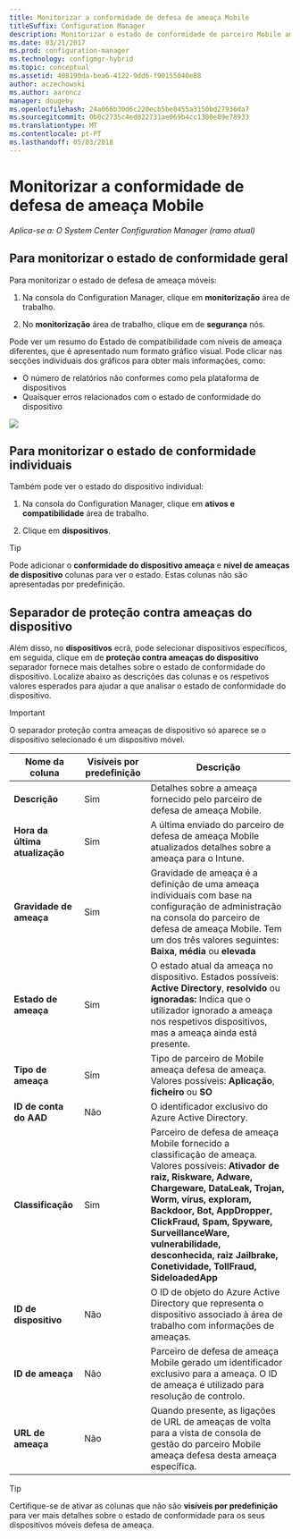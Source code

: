 ```yaml
---
title: Monitorizar a conformidade de defesa de ameaça Mobile
titleSuffix: Configuration Manager
description: Monitorizar o estado de conformidade de parceiro Mobile ameaça defesa partir da consola do Configuration Manager
ms.date: 03/21/2017
ms.prod: configuration-manager
ms.technology: configmgr-hybrid
ms.topic: conceptual
ms.assetid: 408190da-bea6-4122-9dd6-f90155040e88
author: aczechowski
ms.author: aaroncz
manager: dougeby
ms.openlocfilehash: 24a066b30d6c220ecb5be8455a3150bd27936da7
ms.sourcegitcommit: 0b0c2735c4ed822731ae069b4cc1380e89e78933
ms.translationtype: MT
ms.contentlocale: pt-PT
ms.lasthandoff: 05/03/2018
---
```

# <a name="monitor-mobile-threat-defense-compliance"></a>**Monitorizar a conformidade de defesa de ameaça Mobile**

*Aplica-se a: O System Center Configuration Manager (ramo atual)*

## <a name="to-monitor-the-overall-compliance-status"></a>Para monitorizar o estado de conformidade geral

Para monitorizar o estado de defesa de ameaça móveis:

1.  Na consola do Configuration Manager, clique em **monitorização** área de trabalho.

2.  No **monitorização** área de trabalho, clique em de **segurança** nós.

Pode ver um resumo do Estado de compatibilidade com níveis de ameaça diferentes, que é apresentado num formato gráfico visual. Pode clicar nas secções individuais dos gráficos para obter mais informações, como: 

- O número de relatórios não conformes como pela plataforma de dispositivos
- Quaisquer erros relacionados com o estado de conformidade do dispositivo

![](http://i.imgur.com/bmPsiWk.png)

## <a name="to-monitor-the-individual-compliance-status"></a>Para monitorizar o estado de conformidade individuais

Também pode ver o estado do dispositivo individual:

1.  Na consola do Configuration Manager, clique em **ativos e compatibilidade** área de trabalho.

2.  Clique em **dispositivos**.

> [!TIP] 
> Pode adicionar o **conformidade do dispositivo ameaça** e **nível de ameaças de dispositivo** colunas para ver o estado. Estas colunas não são apresentadas por predefinição.

## <a name="device-threat-protection-tab"></a>Separador de proteção contra ameaças do dispositivo

Além disso, no **dispositivos** ecrã, pode selecionar dispositivos específicos, em seguida, clique em de **proteção contra ameaças do dispositivo** separador fornece mais detalhes sobre o estado de conformidade do dispositivo. Localize abaixo as descrições das colunas e os respetivos valores esperados para ajudar a que analisar o estado de conformidade do dispositivo.

> [!IMPORTANT] 
> O separador proteção contra ameaças de dispositivo só aparece se o dispositivo selecionado é um dispositivo móvel.

|Nome da coluna|Visíveis por predefinição|Descrição| 
|-|-|-|
|**Descrição**| Sim | Detalhes sobre a ameaça fornecido pelo parceiro de defesa de ameaça Mobile. |
|**Hora da última atualização**| Sim | A última enviado do parceiro de defesa de ameaça Mobile atualizados detalhes sobre a ameaça para o Intune. |
|**Gravidade de ameaça**| Sim | Gravidade de ameaça é a definição de uma ameaça individuais com base na configuração de administração na consola do parceiro de defesa de ameaça Mobile. Tem um dos três valores seguintes: **Baixa**, **média** ou **elevada** |
|**Estado de ameaça**| Sim | O estado atual da ameaça no dispositivo. Estados possíveis: **Active Directory**, **resolvido** ou **ignoradas:** Indica que o utilizador ignorado a ameaça nos respetivos dispositivos, mas a ameaça ainda está presente. |
|**Tipo de ameaça**| Sim | Tipo de parceiro de Mobile ameaça defesa de ameaça. Valores possíveis: **Aplicação**, **ficheiro** ou **SO** |
|**ID de conta do AAD**| Não | O identificador exclusivo do Azure Active Directory. |
|**Classificação**| Sim | Parceiro de defesa de ameaça Mobile fornecido a classificação de ameaça. Valores possíveis: **Ativador de raiz, Riskware, Adware, Chargeware, DataLeak, Trojan, Worm, vírus, exploram, Backdoor, Bot, AppDropper, ClickFraud, Spam, Spyware, SurveillanceWare, vulnerabilidade, desconhecida, raiz Jailbrake, Conetividade, TollFraud, SideloadedApp** |
|**ID de dispositivo**| Não | O ID de objeto do Azure Active Directory que representa o dispositivo associado à área de trabalho com informações de ameaças. |
|**ID de ameaça**| Não | Parceiro de defesa de ameaça Mobile gerado um identificador exclusivo para a ameaça. O ID de ameaça é utilizado para resolução de controlo. |
|**URL de ameaça**| Não | Quando presente, as ligações de URL de ameaças de volta para a vista de consola de gestão do parceiro Mobile ameaça defesa desta ameaça específica. |

> [!TIP] 
> Certifique-se de ativar as colunas que não são **visíveis por predefinição** para ver mais detalhes sobre o estado de conformidade para os seus dispositivos móveis defesa de ameaça.
